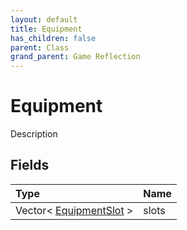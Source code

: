 ```yaml
---
layout: default
title: Equipment
has_children: false
parent: Class
grand_parent: Game Reflection
---
```

# Equipment
Description 

## Fields

| Type | Name |
|:-------------|:--------------|
| Vector< [EquipmentSlot](/docs/game-reflection/classes/equipment_slot) > | slots |

